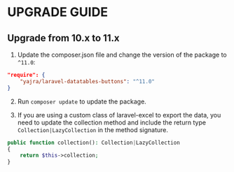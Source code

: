 # UPGRADE GUIDE

## Upgrade from 10.x to 11.x

1. Update the composer.json file and change the version of the package to `^11.0`:

```json
"require": {
    "yajra/laravel-datatables-buttons": "^11.0"
}
```

2. Run `composer update` to update the package.

3. If you are using a custom class of laravel-excel to export the data, you need to update the collection method and include the return type `Collection|LazyCollection` in the method signature.

```php
public function collection(): Collection|LazyCollection
{
    return $this->collection;
}
```
